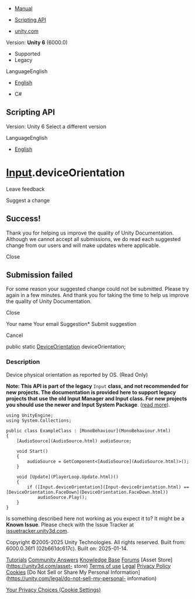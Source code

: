 [ ]()

  * [Manual](../Manual/index.html)
  * [Scripting API](../ScriptReference/index.html)

  * [unity.com](https://unity.com/)

Version: **Unity 6** (6000.0)

  * Supported
  * Legacy

LanguageEnglish

  * [English]()

  * C#

[ ](https://docs.unity3d.com)

## Scripting API

Version: Unity 6 Select a different version

LanguageEnglish

  * [English]()

#  [Input](Input.html).deviceOrientation

Leave feedback

Suggest a change

## Success!

Thank you for helping us improve the quality of Unity Documentation. Although
we cannot accept all submissions, we do read each suggested change from our
users and will make updates where applicable.

Close

## Submission failed

For some reason your suggested change could not be submitted. Please <a>try
again</a> in a few minutes. And thank you for taking the time to help us
improve the quality of Unity Documentation.

Close

Your name Your email Suggestion* Submit suggestion

Cancel

[ ]()

public static [DeviceOrientation](DeviceOrientation.html) deviceOrientation;

### Description

Device physical orientation as reported by OS. (Read Only)

**Note: This API is part of the legacy** `Input` **class, and not recommended
for new projects. The documentation is provided here to support legacy
projects that use the old Input Manager and Input class. For new projects you
should use the newer and Input System Package**. ([read
more](../Manual/Input.html)).

    
    
    using UnityEngine;
    using System.Collections;  
      
    public class ExampleClass : [MonoBehaviour](MonoBehaviour.html)
    {
        [AudioSource](AudioSource.html) audioSource;  
      
        void Start()
        {
            audioSource = GetComponent<[AudioSource](AudioSource.html)>();
        }  
      
        void [Update](PlayerLoop.Update.html)()
        {
            if ([Input.deviceOrientation](Input-deviceOrientation.html) == [DeviceOrientation.FaceDown](DeviceOrientation.FaceDown.html))
                audioSource.Play();
        }
    }
    

Is something described here not working as you expect it to? It might be a
**Known Issue**. Please check with the Issue Tracker at
[issuetracker.unity3d.com](https://issuetracker.unity3d.com).

Copyright ©2005-2025 Unity Technologies. All rights reserved. Built from:
6000.0.36f1 (02b661dc617c). Built on: 2025-01-14.

[Tutorials](https://unity3d.com/learn) [Community
Answers](https://answers.unity3d.com) [Knowledge
Base](https://support.unity3d.com/hc/en-us)
[Forums](https://forum.unity3d.com) [Asset Store](https://unity3d.com/asset-
store) [Terms of use](https://docs.unity3d.com/Manual/TermsOfUse.html)
[Legal](https://unity.com/legal) [Privacy
Policy](https://unity.com/legal/privacy-policy)
[Cookies](https://unity.com/legal/cookie-policy) [Do Not Sell or Share My
Personal Information](https://unity.com/legal/do-not-sell-my-personal-
information)

[Your Privacy Choices (Cookie Settings)](javascript:void\(0\);)

